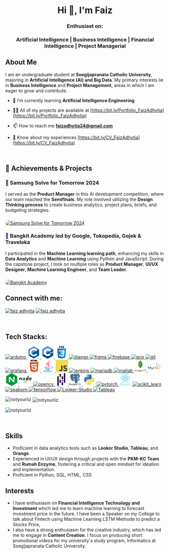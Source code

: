 <h1 align="center">Hi 👋, I'm Faiz</h1>
<h3 align="center"> Enthusiast on:</h3>
<h3 align="center"> Artificial Intelligence | Business Intelligence | Financial Intelligence | Project Managerial</h3>

## About Me
I am an undergraduate student at **Soegijapranata Catholic University**, majoring in **Artificial Intelligence (AI) and Big Data**. My primary interests lie in **Business Intelligence** and **Project Management**, areas in which I am eager to grow and contribute.
<br>

- 🌱 I’m currently learning **Artificial Intelligence Engineering**

- 👨‍💻 All of my projects are available at [https://bit.ly/Portfolio_FaizAdhytia](https://bit.ly/Portfolio_FaizAdhytia)

- 📫 How to reach me **faizadhytia24@gmail.com**

- 📄 Know about my experiences [https://bit.ly/CV_FaizAdhytia](https://bit.ly/CV_FaizAdhytia)
<br>

## 🌟 Achievements & Projects

### 📌 Samsung Solve for Tomorrow 2024  
I served as the **Product Manager** in this AI development competition, where our team reached the **Semifinals**. My role involved utilizing the **Design Thinking process** to create business analytics, project plans, briefs, and budgeting strategies.

<a href="https://www.samsung.com/id/solvefortomorrow/" target="blank">
    <img align="center" src="https://mobitekno.com/wp-content/uploads/2024/06/Solve-for-Tomorrow-2024-02.jpg" alt="Samsung Solve for Tomorrow 2024" style="border-radius: 10px; margin-top: 10px;" height="200" width="400" />
</a>

### 📌 Bangkit Academy led by Google, Tokopedia, Gojek & Traveloka  
I participated in the **Machine Learning learning path**, enhancing my skills in **Data Analytics** and **Machine Learning** using Python and JavaScript. During the capstone project, I took on multiple roles as **Product Manager**, **UI/UX Designer**, **Machine Learning Engineer**, and **Team Leader**.

<a href="https://grow.google/intl/id_id/bangkit/?tab=machine-learning" target="blank">
    <img align="center" src="https://miro.medium.com/v2/resize:fit:1400/0*36ZZAgCL8lE55H5P.png" alt="Bangkit Academy" style="border-radius: 10px; margin-top: 10px;" height="200" width="400" />
</a>
<br>

<h2 align="left">Connect with me:</h3>
<p align="left">
  <a href="https://linkedin.com/in/faiz adhytia" target="blank"><img align="center" src="https://raw.githubusercontent.com/rahuldkjain/github-profile-readme-generator/master/src/images/icons/Social/linked-in-alt.svg" alt="faiz adhytia" height="30" width="40" /></a>
  <a href="https://www.fiverr.com/faiz_adhytia?up_rollout=true" target="blank"><img align="center" src="https://cdn.worldvectorlogo.com/logos/fiverr-2.svg" alt="faiz adhytia" height="30" width="40" /></a>

</p>
<br>

<h2 align="left">Tech Stacks:</h3>
<p align="left"> <a href="https://www.arduino.cc/" target="_blank" rel="noreferrer"> <img src="https://cdn.worldvectorlogo.com/logos/arduino-1.svg" alt="arduino" width="40" height="40"/> </a> <a href="https://www.cprogramming.com/" target="_blank" rel="noreferrer"> <img src="https://raw.githubusercontent.com/devicons/devicon/master/icons/c/c-original.svg" alt="c" width="40" height="40"/> </a> <a href="https://www.w3schools.com/cpp/" target="_blank" rel="noreferrer"> <img src="https://raw.githubusercontent.com/devicons/devicon/master/icons/cplusplus/cplusplus-original.svg" alt="cplusplus" width="40" height="40"/> </a> <a href="https://www.w3schools.com/css/" target="_blank" rel="noreferrer"> <img src="https://raw.githubusercontent.com/devicons/devicon/master/icons/css3/css3-original-wordmark.svg" alt="css3" width="40" height="40"/> </a> <a href="https://www.djangoproject.com/" target="_blank" rel="noreferrer"> <img src="https://cdn.worldvectorlogo.com/logos/django.svg" alt="django" width="40" height="40"/> </a> <a href="https://www.figma.com/" target="_blank" rel="noreferrer"> <img src="https://www.vectorlogo.zone/logos/figma/figma-icon.svg" alt="figma" width="40" height="40"/> </a> <a href="https://firebase.google.com/" target="_blank" rel="noreferrer"> <img src="https://www.vectorlogo.zone/logos/firebase/firebase-icon.svg" alt="firebase" width="40" height="40"/> </a> <a href="https://cloud.google.com" target="_blank" rel="noreferrer"> <img src="https://www.vectorlogo.zone/logos/google_cloud/google_cloud-icon.svg" alt="gcp" width="40" height="40"/> </a> <a href="https://git-scm.com/" target="_blank" rel="noreferrer"> <img src="https://www.vectorlogo.zone/logos/git-scm/git-scm-icon.svg" alt="git" width="40" height="40"/> </a> <a href="https://grafana.com" target="_blank" rel="noreferrer"> <img src="https://www.vectorlogo.zone/logos/grafana/grafana-icon.svg" alt="grafana" width="40" height="40"/> </a> <a href="https://www.w3.org/html/" target="_blank" rel="noreferrer"> <img src="https://raw.githubusercontent.com/devicons/devicon/master/icons/html5/html5-original-wordmark.svg" alt="html5" width="40" height="40"/> </a> <a href="https://www.java.com" target="_blank" rel="noreferrer"> <img src="https://raw.githubusercontent.com/devicons/devicon/master/icons/java/java-original.svg" alt="java" width="40" height="40"/> </a> <a href="https://developer.mozilla.org/en-US/docs/Web/JavaScript" target="_blank" rel="noreferrer"> <img src="https://raw.githubusercontent.com/devicons/devicon/master/icons/javascript/javascript-original.svg" alt="javascript" width="40" height="40"/> </a> <a href="https://www.jenkins.io" target="_blank" rel="noreferrer"> <img src="https://www.vectorlogo.zone/logos/jenkins/jenkins-icon.svg" alt="jenkins" width="40" height="40"/> </a> <a href="https://mariadb.org/" target="_blank" rel="noreferrer"> <img src="https://www.vectorlogo.zone/logos/mariadb/mariadb-icon.svg" alt="mariadb" width="40" height="40"/> </a> <a href="https://www.mathworks.com/" target="_blank" rel="noreferrer"> <img src="https://upload.wikimedia.org/wikipedia/commons/2/21/Matlab_Logo.png" alt="matlab" width="40" height="40"/> </a> <a href="https://www.mongodb.com/" target="_blank" rel="noreferrer"> <img src="https://raw.githubusercontent.com/devicons/devicon/master/icons/mongodb/mongodb-original-wordmark.svg" alt="mongodb" width="40" height="40"/> </a> <a href="https://www.mysql.com/" target="_blank" rel="noreferrer"> <img src="https://raw.githubusercontent.com/devicons/devicon/master/icons/mysql/mysql-original-wordmark.svg" alt="mysql" width="40" height="40"/> </a> <a href="https://www.nginx.com" target="_blank" rel="noreferrer"> <img src="https://raw.githubusercontent.com/devicons/devicon/master/icons/nginx/nginx-original.svg" alt="nginx" width="40" height="40"/> </a> <a href="https://nodejs.org" target="_blank" rel="noreferrer"> <img src="https://raw.githubusercontent.com/devicons/devicon/master/icons/nodejs/nodejs-original-wordmark.svg" alt="nodejs" width="40" height="40"/> </a> <a href="https://opencv.org/" target="_blank" rel="noreferrer"> <img src="https://www.vectorlogo.zone/logos/opencv/opencv-icon.svg" alt="opencv" width="40" height="40"/> </a> <a href="https://pandas.pydata.org/" target="_blank" rel="noreferrer"> <img src="https://raw.githubusercontent.com/devicons/devicon/2ae2a900d2f041da66e950e4d48052658d850630/icons/pandas/pandas-original.svg" alt="pandas" width="40" height="40"/> </a> <a href="https://www.postgresql.org" target="_blank" rel="noreferrer"> <img src="https://raw.githubusercontent.com/devicons/devicon/master/icons/postgresql/postgresql-original-wordmark.svg" alt="postgresql" width="40" height="40"/> </a> <a href="https://www.python.org" target="_blank" rel="noreferrer"> <img src="https://raw.githubusercontent.com/devicons/devicon/master/icons/python/python-original.svg" alt="python" width="40" height="40"/> </a> <a href="https://pytorch.org/" target="_blank" rel="noreferrer"> <img src="https://www.vectorlogo.zone/logos/pytorch/pytorch-icon.svg" alt="pytorch" width="40" height="40"/> </a> <a href="https://reactjs.org/" target="_blank" rel="noreferrer"> <img src="https://raw.githubusercontent.com/devicons/devicon/master/icons/react/react-original-wordmark.svg" alt="react" width="40" height="40"/> </a> <a href="https://scikit-learn.org/" target="_blank" rel="noreferrer"> <img src="https://upload.wikimedia.org/wikipedia/commons/0/05/Scikit_learn_logo_small.svg" alt="scikit_learn" width="40" height="40"/> </a> <a href="https://seaborn.pydata.org/" target="_blank" rel="noreferrer"> <img src="https://seaborn.pydata.org/_images/logo-mark-lightbg.svg" alt="seaborn" width="40" height="40"/> </a> <a href="https://www.tensorflow.org" target="_blank" rel="noreferrer"> <img src="https://www.vectorlogo.zone/logos/tensorflow/tensorflow-icon.svg" alt="tensorflow" width="40" height="40"/> <img src="https://cdn.worldvectorlogo.com/logos/looker-1.svg" alt="Looker-Studio" width="40" height="40"/> <img src="https://cdn.worldvectorlogo.com/logos/tableau-software.svg" alt="Tableau" width="40" height="40"/> </a>  </p>

<p><img align="left" src="https://github-readme-stats.vercel.app/api/top-langs?username=notyouriiz&show_icons=true&locale=en&layout=compact" alt="notyouriiz" /></p>

<p>&nbsp;<img align="center" src="https://github-readme-stats.vercel.app/api?username=notyouriiz&show_icons=true&locale=en" alt="notyouriiz" /></p>

<p><img align="center" src="https://github-readme-streak-stats.herokuapp.com/?user=notyouriiz&" alt="notyouriiz" /></p>
<br>

## Skills
- Proficient in data analytics tools such as **Looker Studio**, **Tableau**, and **Orange**.
- Experienced in UI/UX design through projects with the **PKM-KC Team** and **Rumah Enzyme**, fostering a critical and open mindset for ideation and implementation.
- Proficient in Python, SQL, HTML, CSS
  
## Interests
- I have enthusiasm on **Financial Intelligence Technology and Investment** which led me to learn machine learning to forecast investment price in the future. I have been a Speaker on my College to talk about Fintech using Machine Learning LSTM Methode to predict a Stocks Price,
- I also have a strong enthusiasm for the creative industry, which has led me to engage in **Content Creation**. I focus on producing short promotional videos for my university's study program, Informatics at Soegijapranata Catholic University.
